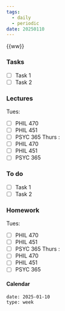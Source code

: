 ```yaml
---
tags:
  - daily
  - periodic
date: 20250110
---
```

{{ww}}
### Tasks
- [ ] Task 1
- [ ] Task 2

### Lectures
Tues:
- [ ] PHIL 470
- [ ] PHIL 451
- [ ] PSYC 365
Thurs :
- [ ] PHIL 470
- [ ] PHIL 451
- [ ] PSYC 365
### To do
- [ ] Task 1
- [ ] Task 2

### Homework
Tues:
- [ ] PHIL 470
- [ ] PHIL 451
- [ ] PSYC 365
Thurs :
- [ ] PHIL 470
- [ ] PHIL 451
- [ ] PSYC 365
#### Calendar
```gEvent
date: 2025-01-10
type: week
```


